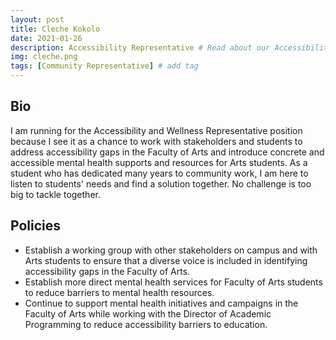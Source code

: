 ```yaml
---
layout: post
title: Cleche Kokolo
date: 2021-01-26
description: Accessibility Representative # Read about our Accessibility Representative and her policies
img: cleche.png 
tags: [Community Representative] # add tag
---
```

## Bio
 I am running for the Accessibility and Wellness Representative position because I see it as a chance to work with stakeholders and students to address accessibility gaps in the Faculty of Arts and introduce concrete and accessible mental health supports and resources for Arts students. As a student who has dedicated many years to community work, I am here to listen to students' needs and find a solution together. 
No challenge is too big to tackle together.

## Policies
- Establish a working group with other stakeholders on campus and with Arts students to ensure that a diverse voice is included in identifying accessibility gaps in the Faculty of Arts.
- Establish more direct mental health services for Faculty of Arts students to reduce barriers to mental health resources.
- Continue to support mental health initiatives and campaigns in the Faculty of Arts while working with the Director of Academic Programming to reduce accessibility barriers to education.



